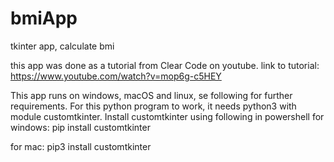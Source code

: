 # bmiApp
 tkinter app, calculate bmi

this app was done as a tutorial from Clear Code on youtube.
link to tutorial:
https://www.youtube.com/watch?v=mop6g-c5HEY

This app runs on windows, macOS and linux, se following for further requirements.
For this python program to work, it needs python3 with module customtkinter. 
Install customtkinter using following in powershell for windows:
pip install customtkinter

for mac:
pip3 install customtkinter
